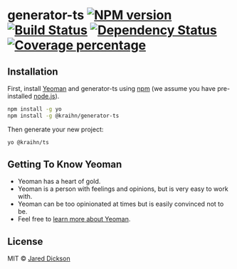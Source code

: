 # generator-ts [![NPM version][npm-image]][npm-url] [![Build Status][travis-image]][travis-url] [![Dependency Status][daviddm-image]][daviddm-url] [![Coverage percentage][coveralls-image]][coveralls-url]
> 

## Installation

First, install [Yeoman](http://yeoman.io) and generator-ts using [npm](https://www.npmjs.com/) (we assume you have pre-installed [node.js](https://nodejs.org/)).

```bash
npm install -g yo
npm install -g @kraihn/generator-ts
```

Then generate your new project:

```bash
yo @kraihn/ts
```

## Getting To Know Yeoman

 * Yeoman has a heart of gold.
 * Yeoman is a person with feelings and opinions, but is very easy to work with.
 * Yeoman can be too opinionated at times but is easily convinced not to be.
 * Feel free to [learn more about Yeoman](http://yeoman.io/).

## License

MIT © [Jared Dickson](https://www.jareddickson.com)


[npm-image]: https://badge.fury.io/js/generator-ts.svg
[npm-url]: https://npmjs.org/package/generator-ts
[travis-image]: https://travis-ci.org/kraihn/generator-ts.svg?branch=master
[travis-url]: https://travis-ci.org/kraihn/generator-ts
[daviddm-image]: https://david-dm.org/kraihn/generator-ts.svg?theme=shields.io
[daviddm-url]: https://david-dm.org/kraihn/generator-ts
[coveralls-image]: https://coveralls.io/repos/kraihn/generator-ts/badge.svg
[coveralls-url]: https://coveralls.io/r/kraihn/generator-ts
